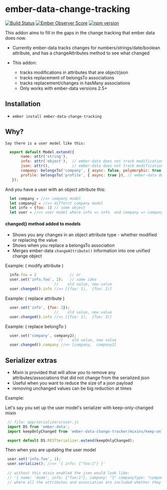 # ember-data-change-tracking

[![Build Status](https://secure.travis-ci.org/danielspaniel/ember-data-change-tracker.png?branch=master)](http://travis-ci.org/danielspaniel/ember-data-change-tracker) [![Ember Observer Score](http://emberobserver.com/badges/ember-data-change-tracker.svg)](http://emberobserver.com/addons/ember-data-change-tracker) [![npm version](https://badge.fury.io/js/ember-data-change-tracker.svg)](http://badge.fury.io/js/ember-data-change-tracker)

This addon aims to fill in the gaps in the change tracking that ember data does now. 
 - Currently ember-data tracks changes for numbers/strings/date/boolean attribute,
  and has a changeAttributes method to see what changed 

 - This addon:
    - tracks modifications in attributes that are object/json
    - tracks replacement of belongsTo associations 
    - tracks replacement/changes in hasMany associations 
    - Only works with ember-data versions 2.5+
    
## Installation

* `ember install ember-data-change-tracking`

## Why?
    
    Say there is a user model like this:

```javascript
  export default Model.extend({
       name: attr('string'),  
       info: attr('object'),  // ember-data does not track modifications
       json: attr(),          // ember-data does not track modifications if this is object
       company: belongsTo('company', { async: false, polymorphic: true }),  // ember-data does not track replacement 
       profile: belongsTo('profile', { async: true }), // ember-data does not track replacement
   });
```

   And you have a user with an object attribute this:

```javascript
  let company = //=> company model 
  let company2 = //=> differnt company model 
  let info = {foo: 1) // some object
  let user = //=> user model where info => info  and company => company
```

#### changed() method added to models
  -  Shows you any changes in an object attribute type 
    - whether modified or replacing the value  
  - Shows when you replace a belongsTo association
  - Merges ember-data `changeAttribute()` information into one unified change object
   
Example: ( modify attribute ) 
```javascript
  info.foo = 2               // or
  user.set('info.foo', 2);   // same idea
                      //    old value, new value      
  user.changed().info //=> [{foo: 1),  {foo: 2)] 
```

Example: ( replace attribute ) 
```javascript
  user.set('info', {foo: 3}); 
                      //    old value, new value      
  user.changed().info //=> [{foo: 1),  {foo: 3)] 
```

Example: ( replace belongTo ) 
```javascript
  user.set('company', company2);  
                        //    old value, new value      
  user.changed().company //=> [company,  company2] 
```
   
## Serializer extras
  - Mixin is provided that will allow you to remove any attributes/associations
   that did not change from the serialized json
  - Useful when you want to reduce the size of a json payload 
   - removing unchanged values can be big reduction at times
   
 Example:  
 
  Let's say you set up the user model's serializer with keep-only-changed mixin  
  
 ```javascript
  // file: app/serializers/user.js
  import DS from 'ember-data';
  import keepOnlyChanged from 'ember-data-change-tracker/mixins/keep-only-changed';
 
  export default DS.RESTSerializer.extend(keepOnlyChanged);
 ```
   
  Then when you are updating the user model 
 ```javascript
  user.set('info.foo', 1);
  user.serialize(); //=> '{ info: {"foo:1"} }'
  
  // without this mixin enabled the json would look like:
  // '{ name: 'dude', info: {"foo:1"}, company: "1" companyType: "company"', profile: "1" }'
  // where all the attributes and association are included whether they changed or not
 ```
